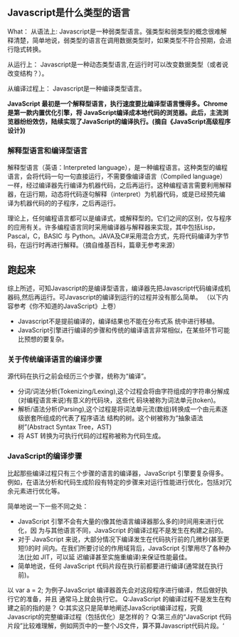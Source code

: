 ## Javascript是什么类型的语言
What：
从语法上:
Javascript是一种弱类型语言。强类型和弱类型的概念很难解释清楚，简单地说，弱类型的语言在调用数据类型时，如果类型不符合预期，会进行隐式转换。

从运行上：
Javascript是一种动态类型语言,在运行时可以改变数据类型（或者说改变结构？）。

从编译过程上：
Javascript是一种编译类型语言。

<b>JavaScript 最初是一个解释型语言，执行速度要比编译型语言慢得多。Chrome 是第一款内置优化引擎，将 JavaScript编译成本地代码的浏览器。此后，主流浏览器纷纷效仿，陆续实现了JavaScript的编译执行。(摘自《JavaScript高级程序设计》)</b>


### 解释型语言和编译型语言
解释型语言（英语：Interpreted language），是一种编程语言。这种类型的编程语言，会将代码一句一句直接运行，不需要像编译语言（Compiled language）一样，经过编译器先行编译为机器代码，之后再运行。这种编程语言需要利用解释器，在运行期，动态将代码逐句解释（interpret）为机器代码，或是已经预先编译为机器代码的的子程序，之后再运行。

理论上，任何编程语言都可以是编译式，或解释型的。它们之间的区别，仅与程序的应用有关。许多编程语言同时采用编译器与解释器来实现，其中包括Lisp，Pascal，C，BASIC 与 Python。JAVA及C#采用混合方式，先将代码编译为字节码，在运行时再进行解释。（摘自维基百科，篇章无参考来源）

## 跑起来
综上所述，可知Javascript的是编译型语言，编译器先把Javascript代码编译成机器码,然后再运行。可Javascript的编译到运行的过程并没有那么简单。
（以下内容参考《你不知道的JavaScript》上卷）
- Javascript不是提前编译的，编译结果也不能在分布式系 统中进行移植。
- JavaScript引擎进行编译的步骤和传统的编译语言非常相似，在某些环节可能比预想的要复杂。

### 关于传统编译语言的编译步骤
源代码在执行之前会经历三个步骤，统称为“编译”。
- 分词/词法分析(Tokenizing/Lexing),这个过程会将由字符组成的字符串分解成(对编程语言来说)有意义的代码块，这些代 码块被称为词法单元(token)。
- 解析/语法分析(Parsing),这个过程是将词法单元流(数组)转换成一个由元素逐级嵌套所组成的代表了程序语法 结构的树。这个树被称为“抽象语法树”(Abstract Syntax Tree，AST)
- 将 AST 转换为可执行代码的过程称被称为代码生成。

### JavaScript的编译步骤
比起那些编译过程只有三个步骤的语言的编译器，JavaScript 引擎要复杂得多。例如，在语法分析和代码生成阶段有特定的步骤来对运行性能进行优化，包括对冗余元素进行优化等。

简单地说一下一些不同之处：
- JavaScript 引擎不会有大量的(像其他语言编译器那么多的)时间用来进行优化，因 为与其他语言不同，JavaScript 的编译过程不是发生在构建之前的。
- 对于 JavaScript 来说，大部分情况下编译发生在代码执行前的几微秒(甚至更短!)的时 间内。在我们所要讨论的作用域背后，JavaScript 引擎用尽了各种办法(比如 JIT，可以延 迟编译甚至实施重编译)来保证性能最佳。
- 简单地说，任何 JavaScript 代码片段在执行前都要进行编译(通常就在执行前)。

以 var a = 2; 为例子JavaScript 编译器首先会对这段程序进行编译，然后做好执行它的准备，并且 通常马上就会执行它。
Q:JavaScript 的编译过程不是发生在构建之前的指的是？
Q:其实这只是简单地阐述JavaScript编译过程，究竟Javascript的完整编译过程（包括优化）是怎样的？
Q:第三点的“JavaScript 代码片段”比较难理解，例如网页中的一整个JS文件，算不算Javascript代码片段。‘
